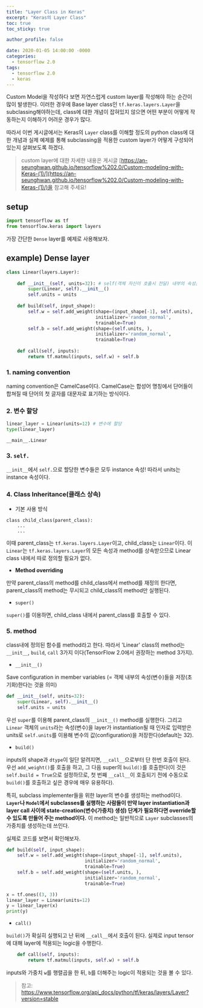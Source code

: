 ```yaml
---
title: "Layer Class in Keras"
excerpt: "Keras의 Layer Class"
toc: true
toc_sticky: true

author_profile: false

date: 2020-01-05 14:00:00 -0000
categories: 
  - tensorflow 2.0
tags:
  - tensorflow 2.0
  - keras
---
```


Custom Model을 작성하다 보면 자연스럽게 custom layer를 작성해야 하는 순간이 많이 발생한다. 이러한 경우에 Base layer class인 `tf.keras.layers.Layer`을 subclassing해야하는데, class에 대한 개념이 잡혀있지 않으면 어떤 부분이 어떻게 작동하는지 이해하기 어려운 경우가 많다.

따라서 이번 게시글에서는 Keras의 `Layer` class를 이해할 정도의 python class에 대한 개념과 실제 예제를 통해 subclassing을 적용한 custom layer가 어떻게 구성되어 있는지 살펴보도록 하겠다.

> custom layer에 대한 자세한 내용은 게시글 [https://an-seunghwan.github.io/tensorflow%202.0/Custom-modeling-with-Keras-(1)/](https://an-seunghwan.github.io/tensorflow%202.0/Custom-modeling-with-Keras-(1)/)을 참고해 주세요!

## setup
```python
import tensorflow as tf
from tensorflow.keras import layers
```
가장 간단한 `Dense` layer를 예제로 사용해보자.

## example) Dense layer
```python
class Linear(layers.Layer): 
    
    def __init__(self, units=32): # self(객체 자신이 호출시 전달) 내부의 속성들을 초기화
        super(Linear, self).__init__()
        self.units = units
    
    def build(self, input_shape): 
        self.w = self.add_weight(shape=(input_shape[-1], self.units),
                                 initializer='random_normal',
                                 trainable=True)
        self.b = self.add_weight(shape=(self.units, ),
                                 initializer='random_normal',
                                 trainable=True)
    
    def call(self, inputs):
        return tf.matmul(inputs, self.w) + self.b
```
### 1. naming convention
naming convention은 CamelCase이다.
CamelCase는 합성어 명칭에서 단어들이 합쳐질 때 단어의 첫 글자를 대문자로 표기하는 방식이다.

### 2. 변수 할당
```python
linear_layer = Linear(units=12) # 변수에 할당
type(linear_layer)
```
```
__main__.Linear
```
### 3. `self.`
`__init__`에서 `self.`으로 할당한 변수들은 모두 instance 속성! 따라서 units는 instance 속성이다.

### 4. Class Inheritance(클래스 상속)
* 기본 사용 방식
```
class child_class(parent_class):
    ...
    ...
```
이때 parent_class는 `tf.keras.layers.Layer`이고, child_class는 `Linear`이다. 이 `Linear`는 `tf.keras.layers.Layer`의 모든 속성과 method를 상속받으므로 Linear class 내에서 따로 정의할 필요가 없다.

* **Method overriding**

만약 parent_class의 method를 child_class에서 method를 재정의 한다면, parent_class의 method는 무시되고 child_class의 method만 실행된다.

* `super()`

`super()`를 이용하면, child_class 내에서 parent_class를 호출할 수 있다.

### 5. method
class내에 정의된 함수를 method라고 한다. 따라서 'Linear' class의 method는 `__init__`, `build`, `call` 3가지 이다(TensorFlow 2.0에서 권장하는 method 3가지).

* `__init__()`

Save configuration in member variables (= 객체 내부의 속성(변수)들을 저장(초기화)한다는 것을 의미)
```python
def __init__(self, units=32): 
    super(Linear, self).__init__()
    self.units = units
```
우선 `super`를 이용해 parent_class의 `__init__()` method를 실행한다. 그리고 `Linear` 객체의 `units`라는 속성(변수)을 layer가 instantiation될 때 인자로 입력받은 units로 `self.units`를 이용해 변수의 값(configuration)을 저장한다(default는 32).

* `build()`

inputs의 shape과 `dtype`이 일단 알려지면, `__call__`으로부터 단 한번 호출이 된다. 우선 `add_weight()`를 호출을 하고, 그 다음 super의 `build()`를 호출한다(이 것은 `self.build = True`으로 설정하므로, 첫 번째 `__call__`이 호출되기 전에 수동으로 `build()`를 호출하고 싶은 경우에 매우 유용하다).

특히, subclass implementer들을 위한 layer의 변수를 생성하는 method이다. **`Layer`나 `Model`에서 subclasses를 실행하는 사람들이 만약 layer instantiation과 layer call 사이에 state-creation(변수(가중치) 생성) 단계가 필요하다면 override할 수 있도록 만들어 주는 method이다.** 이 method는 일반적으로 `Layer` subclasses의 가중치를 생성하는데 쓰인다.

실제로 코드를 보면서 확인해보자.
```python
def build(self, input_shape): 
    self.w = self.add_weight(shape=(input_shape[-1], self.units),
                             initializer='random_normal',
                             trainable=True)
    self.b = self.add_weight(shape=(self.units, ),
                             initializer='random_normal',
                             trainable=True)
```
```python
x = tf.ones((3, 3))
linear_layer = Linear(units=12)
y = linear_layer(x) 
print(y)
```


* `call()`

`build()`가 확실히 실행되고 난 뒤에 `__call__`에서 호출이 된다. 실제로 input tensor에 대해 layer에 적용되는 logic을 수행한다.
```python
    def call(self, inputs):
        return tf.matmul(inputs, self.w) + self.b
```
inputs와 가중치 `w`를 행렬곱을 한 뒤, `b`를 더해주는 logic이 적용되는 것을 볼 수 있다.

> 참고: https://www.tensorflow.org/api_docs/python/tf/keras/layers/Layer?version=stable
<!--stackedit_data:
eyJoaXN0b3J5IjpbLTE2MjUzMDQ2ODUsMTI2MDk3NzE2MSwxMT
A2NDYyMjgxLDgzMzc4NTEwNSwtMjEwNjIyODg0NV19
-->